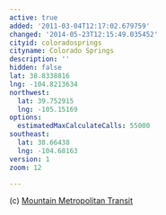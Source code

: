 ```yaml
---
active: true
added: '2011-03-04T12:17:02.679759'
changed: '2014-05-23T12:15:49.035452'
cityid: coloradosprings
cityname: Colorado Springs
description: ''
hidden: false
lat: 38.8338816
lng: -104.8213634
northwest:
  lat: 39.752915
  lng: -105.15169
options:
  estimatedMaxCalculateCalls: 55000
southeast:
  lat: 38.66438
  lng: -104.68163
version: 1
zoom: 12

---
```


(c) [Mountain Metropolitan Transit](http://www.mmtransit.com/)
